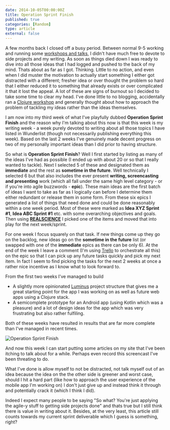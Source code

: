```yaml
---
date: 2014-10-05T00:00:00Z
title: Operation Sprint Finish
published: true
categories: [Random]
type: article
external: false
---
```


A few months back I closed off a busy period.  Between normal 9-5 working and running some [workshops and talks](http://yobriefca.se/talks/), I didn't have much free to devote to side projects and my writing.  As soon as things died down I was ready to dive into all those ideas that I had logged and pushed to the back of my mind.  Thats about as far as I got.  Thinking. Little to no action, and even when I did muster the motivation to actually start something I either got distracted with a different; fresher idea or over thought the problem so hard that I either reduced it to something that already exists or over complicated it that it lost the appeal.  A lot of these are signs of burnout so I decided to take some time to clear my head.  I've done little to no blogging, accidentally ran a [Clojure workshop](http://yobriefca.se/presentations/functional-programming-with-clojure.pdf) and generally thought about how to approach the problem of tackling my ideas rather than the ideas themselves.

I am now into my third week of what I've playfully dubbed __Operation Sprint Finish__ and the reason why I'm talking about this now is that this week is my writing week - a week purely devoted to writing about all those topics I have listed in Wunderlist (though not necessarily publishing everything this week).  Based on the last 2 weeks I've genuinely made decent progress on two of my personally important ideas than I did prior to having structure.

So what is __Operation Sprint Finish__?  Well I first started by listing as many of the ideas I've had as possible (I ended up with about 20 or so that I really wanted to tackle).  Next I selected 5 of these and designated them as __immediate__ and the rest as __sometime in the future__.  Well technically I selected 6 but that also includes the ever present __writing, screencasting and presenting__ work (which all fall under the same high level category - or if you're into agile buzzwords - __epic__).  These main ideas are the first batch of ideas I want to take as far as I logically can before I determine them either redundant or release them in some form.  From these six epics I generated a list of things that need done and could be done reasonably within a one week period. Most of these were marked as __Idea XYZ Sprint #1__, __Idea ABC Sprint #1__ etc. with some overarching objectives and goals.  Then using __[REALSCIENCE](http://www.random.org/)__ I picked one of the items and moved that into play for the next week/sprint.

For one week I focus squarely on that task.  If new things come up they go on the backlog, new ideas go on the __sometime in the future__ list (or swapped with one of the __immediate__ epics as there can be only 6).  At the end of the week I leave a comment (I'm using [Trello](http://trello.com) to orchestrate all this) on the epic so that I can pick up any future tasks quickly and pick my next item.  In fact I seem to find picking the tasks for the next 2 weeks at once a rather nice incentive as I know what to look forward to.

From the first two weeks I've managed to build

- A slightly more opinionated [Luminus](http://www.luminusweb.net) project structure that gives me a great starting point for the app I was working on as well as future web apps using a Clojure stack.
- A semicomplete prototype for an Android app (using Kotlin which was a pleasure) and a lot of design ideas for the app which was very frustrating but also rather fulfiling.

Both of these weeks have resulted in results that are far more complete than I've managed in recent times.

![Operation Sprint Finish](/images/blog/operation-sprint-finish.png)

And now this week I can start putting some articles on my site that I've been itching to talk about for a while.  Perhaps even record this screencast I've been threating to do.

What I've done is allow myself to not be distracted, not talk myself out of an idea because the idea on the the other side is greener and worst case, should I hit a hard part (like how to approach the user experience of the mobile app I'm working on) I don't just give up and instead think it through and potentially crack it (which I think I did).

Indeed I expect many people to be saying "So what? You're just applying the agile-y stuff to getting side projects done" and thats true but I still think there is value in writing about it.  Besides, at the very least, this article still counts towards my current sprint deliverable which I guess is something, right?
